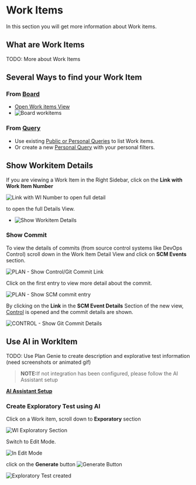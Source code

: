 # Work Items

In this section you will get more information about Work items.

## What are Work Items

TODO: More about Work Items

## Several Ways to find your Work Item

### From [Board](../boards/index.md#project-board)

- [Open Work items View](../boards/index.md#work-items)
- ![Board workitems][BoardWorkItems]

### From [Query](../queries/index.md)

- Use existing [Public or Personal Queries](../queries/index.md#public-and-personal-queries) to list Work items.
- Or create a new [Personal Query](../queries/index.md#create-new-personal-query) with your personal filters.

## Show Workitem Details

If you are viewing a Work Item in the Right Sidebar, click on the **Link with Work Item Number**

![Link with WI Number to open full detail](media/Plan_WI_Link_open_Detail.png)

to open the full Details View.

- ![Show Workitem Details][BoardShowWIDetail]

### Show Commit

To view the details of commits (from source control systems like DevOps Control) scroll down in the Work Item Detail View and click on **SCM Events** section.

![PLAN - Show Control/Git Commit Link][PlanShowCommit]

Click on the first entry to view more detail about the commit.

![PLAN - Show SCM commit entry][PlanShowSCMEntryDetails]

By clicking on the **Link** in the **SCM Event Details** Section of the new view, [Control][OpenControl] is opened and the commit details are shown.

![CONTROL - Show Git Commit Details][ControlShowCommit]

## Use AI in WorkItem

TODO: Use Plan Genie to create description and explorative test information (need screenshots or animated gif)
<blockquote>
<p><strong>NOTE:</strong>If not integration has been configured, please follow the AI Assistant setup</p>
</blockquote>

**[AI Assistant Setup][AIAssistantSetup]**

### Create Exploratory Test using AI

Click on a Work item, scroll down to **Exporatory** section

![WI Exploratory Section][WIExploratorySection]

Switch to Edit Mode.

![In Edit Mode][WIExploratoryInEditMode]

click on the **Generate** button ![Generate Button][ButtonGenerateAIText]

![Exploratory Test created][WIExploratoryTestCreated]

[BoardShowWIDetail]: media/PLAN_Board_ShowWI_Detail.png
[PlanShowCommit]: ../media/PLAN_Show_GitCommit.png
[ControlShowCommit]: ../../control/media/CONTROL_ShowGitCommit.png
[OpenControl]: ../../control/index.md#how-to-switch-to-control-from-home-page
[PlanShowSCMEntryDetails]: ../media/Plan_Show_SCM_Entry_Details.png
[AIAssistantSetup]: ../index.md#ai-assistant-integration-setup
[WIExploratorySection]: media/Plan_WI_Exploratory_View.png
[WIExploratoryInEditMode]: media/Plan_WI_Exploratory_InEditMode.png
[ButtonGenerateAIText]: media/Plan_WI_Exploratory_GenerateButton.png
[WIExploratoryTestCreated]: media/Plan_WI_Exploratory_Generated.png

[BoardWorkItems]: ../boards/media/Plan_ProjectBoard_WorkItems.png